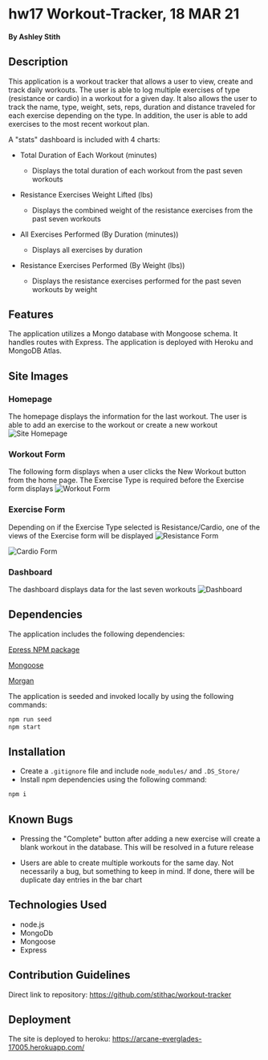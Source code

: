 # hw17 Workout-Tracker, 18 MAR 21

#### By Ashley Stith

## Description
This application is a workout tracker that allows a user to view, create and track daily workouts.  The user is able to log multiple exercises of type (resistance or cardio) in a workout for a given day.  It also allows the user to track the name, type, weight, sets, reps, duration and distance traveled for each exercise depending on the type.  In addition, the user is able to add exercises to the most recent workout plan.

A "stats" dashboard is included with 4 charts:

* Total Duration of Each Workout (minutes)
    * Displays the total duration of each workout from the past seven workouts

* Resistance Exercises Weight Lifted (lbs)
    * Displays the combined weight of the resistance exercises from the past seven workouts

* All Exercises Performed (By Duration (minutes))
    * Displays all exercises by duration

* Resistance Exercises Performed (By Weight (lbs))
    * Displays the resistance exercises performed for the past seven workouts by weight

## Features
The application utilizes a Mongo database with Mongoose schema.  It handles routes with Express.  The application is deployed with Heroku and MongoDB Atlas.

## Site Images
### Homepage
The homepage displays the information for the last workout.  The user is able to add an exercise to the workout or create a new workout
![Site Homepage](./public/img/homepage-screenshot.PNG)

### Workout Form
The following form displays when a user clicks the New Workout button from the home page.  The Exercise Type is required before the Exercise form displays
![Workout Form](./public/img/new-workout-screenshot.PNG)

### Exercise Form
Depending on if the Exercise Type selected is Resistance/Cardio, one of the views of the Exercise form will be displayed
![Resistance Form](./public/img/resistance-screenshot.PNG)

![Cardio Form](./public/img/cardio-screenshot.PNG)

### Dashboard
The dashboard displays data for the last seven workouts
![Dashboard](./public/img/dashboard-screenshot.PNG)

## Dependencies
The application includes the following dependencies:

[Epress NPM package](https://www.npmjs.com/package/express)

[Mongoose](https://mongoosejs.com/)

[Morgan](https://www.npmjs.com/package/morgan)

The application is seeded and invoked locally by using the following commands:

```bash
npm run seed
npm start
```

## Installation
* Create a `.gitignore` file and include `node_modules/` and `.DS_Store/`
* Install npm dependencies using the following command:
```bash
npm i
```

## Known Bugs
* Pressing the "Complete" button after adding a new exercise will create a blank workout in the database. This will be resolved in a future release

* Users are able to create multiple workouts for the same day.  Not necessarily a bug, but something to keep in mind.  If done, there will be duplicate day entries in the bar chart

## Technologies Used
* node.js
* MongoDb
* Mongoose
* Express

## Contribution Guidelines
Direct link to repository: https://github.com/stithac/workout-tracker

## Deployment
The site is deployed to heroku: https://arcane-everglades-17005.herokuapp.com/